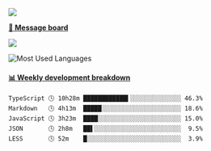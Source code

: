 [![](https://count.getloli.com/get/@SmaIIstars.github.readme)](https://count.getloli.com/)


[**💬 Message board**](https://chat.getloli.com/room/@SmaIIstars.github)

[![](https://chat.getloli.com/room/@SmaIIstars.github/svg?width=600&height=100&limit=20&theme=light&fontSize=14)](https://chat.getloli.com/room/@SmaIIstars.github)


![Most Used Languages](https://github-readme-stats.vercel.app/api/top-langs/?username=SmaIIstars&theme=dark&layout=compact)

<!-- waka-box start -->
#### <a href="https://gist.github.com/e31f5e1b7a15ee54e2fc8fca68aa5e2b" target="_blank">📊 Weekly development breakdown</a>
```text
TypeScript 🕓 10h28m ████████████▍░░░░░░░░░░░░░░ 46.3%
Markdown   🕓 4h13m  █████░░░░░░░░░░░░░░░░░░░░░░ 18.6%
JavaScript 🕓 3h23m  ████░░░░░░░░░░░░░░░░░░░░░░░ 15.0%
JSON       🕓 2h8m   ██▌░░░░░░░░░░░░░░░░░░░░░░░░  9.5%
LESS       🕓 52m    █░░░░░░░░░░░░░░░░░░░░░░░░░░  3.9%
```
<!-- Powered by https://github.com/YouEclipse/waka-box-go . -->
<!-- waka-box end -->
